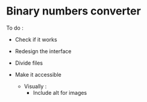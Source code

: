 # Binary numbers converter

To do :

- Check if it works 

- Redesign the interface

- Divide files

- Make it accessible
  - Visually :
    - Include alt for images
    
  
